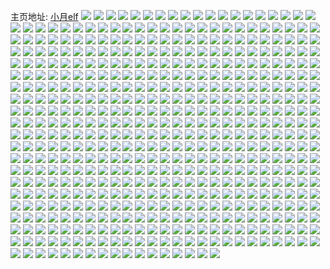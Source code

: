 主页地址: [小月elf](https://weibo.com/u/6274474402) 
![](https://wx4.sinaimg.cn/mw2000/006QD3q2ly1h9luyfxh4cj32o03k0kjn.jpg) 
![](https://wx4.sinaimg.cn/mw2000/006QD3q2ly1h9luyisay8j33k02o01ky.jpg) 
![](https://wx4.sinaimg.cn/mw2000/006QD3q2ly1h9luymbd9rj33k02o07wl.jpg) 
![](https://wx4.sinaimg.cn/mw2000/006QD3q2ly1h9luz1vfvqj32o03k07wi.jpg) 
![](https://wx4.sinaimg.cn/mw2000/006QD3q2ly1h9luypdnkwj33k02o0npg.jpg) 
![](https://wx4.sinaimg.cn/mw2000/006QD3q2ly1h9luyr43w7j33k02o0hdu.jpg) 
![](https://wx4.sinaimg.cn/mw2000/006QD3q2ly1h9luyyw7j3j32o03k04qq.jpg) 
![](https://wx4.sinaimg.cn/mw2000/006QD3q2ly1h9luytkt4pj32o03k01l0.jpg) 
![](https://wx4.sinaimg.cn/mw2000/006QD3q2ly1h9luyw1mqgj33k22o01ky.jpg) 
![](https://wx4.sinaimg.cn/mw2000/006QD3q2ly1h9ghwd6vaqj30u014010y.jpg) 
![](https://wx4.sinaimg.cn/mw2000/006QD3q2ly1h9ghwdl50lj30s011cn4f.jpg) 
![](https://wx4.sinaimg.cn/mw2000/006QD3q2ly1h9ght1pqiej32e636wx6r.jpg) 
![](https://wx4.sinaimg.cn/mw2000/006QD3q2ly1h9ght2tmrsj318y0tytnn.jpg) 
![](https://wx4.sinaimg.cn/mw2000/006QD3q2ly1h9ght3zff4j33k02o0kjl.jpg) 
![](https://wx4.sinaimg.cn/mw2000/006QD3q2ly1h9ght5n1bgj32o03k01kz.jpg) 
![](https://wx4.sinaimg.cn/mw2000/006QD3q2ly1h9ght6p3pij33k02o0e81.jpg) 
![](https://wx4.sinaimg.cn/mw2000/006QD3q2ly1h9ght712hwj31400u040y.jpg) 
![](https://wx4.sinaimg.cn/mw2000/006QD3q2ly1h9ght9d8oij32o03k0e85.jpg) 
![](https://wx4.sinaimg.cn/mw2000/006QD3q2ly1h9ghtanvehj33k02o01ky.jpg) 
![](https://wx4.sinaimg.cn/mw2000/006QD3q2ly1h9ghtbt4naj33k02o0u0x.jpg) 
![](https://wx4.sinaimg.cn/mw2000/006QD3q2ly1h9a1566jswj30ty0dhwgh.jpg) 
![](https://wx4.sinaimg.cn/mw2000/006QD3q2ly1h93xknawxcj30u01uon77.jpg) 
![](https://wx4.sinaimg.cn/mw2000/006QD3q2ly1h933u66aj8j30u0140qdx.jpg) 
![](https://wx4.sinaimg.cn/mw2000/006QD3q2ly1h8z53gbqdaj32o03k0b2a.jpg) 
![](https://wx4.sinaimg.cn/mw2000/006QD3q2ly1h8z53iio5yj32o03k07wk.jpg) 
![](https://wx4.sinaimg.cn/mw2000/006QD3q2ly1h8z53jqg0dj33k02o0qv5.jpg) 
![](https://wx4.sinaimg.cn/mw2000/006QD3q2ly1h8z53kv0dpj33k02o0u0x.jpg) 
![](https://wx4.sinaimg.cn/mw2000/006QD3q2ly1h8z53ndqwmj32o03k07wk.jpg) 
![](https://wx4.sinaimg.cn/mw2000/006QD3q2ly1h8z53ps5clj33k02o0x6p.jpg) 
![](https://wx4.sinaimg.cn/mw2000/006QD3q2ly1h8z53rs2ayj33k02o04qq.jpg) 
![](https://wx4.sinaimg.cn/mw2000/006QD3q2ly1h8z53tpe56j32o03k0hdv.jpg) 
![](https://wx4.sinaimg.cn/mw2000/006QD3q2ly1h8z53uzdasj33k02o01ky.jpg) 
![](https://wx4.sinaimg.cn/mw2000/006QD3q2ly1h8wsxz58y3j33k02o0e82.jpg) 
![](https://wx4.sinaimg.cn/mw2000/006QD3q2ly1h8v6oq1prkj31wu2jshdt.jpg) 
![](https://wx4.sinaimg.cn/mw2000/006QD3q2ly1h8v6hvkum3j33k02o0hdu.jpg) 
![](https://wx4.sinaimg.cn/mw2000/006QD3q2ly1h8v6hwrr42j33k02o0x6p.jpg) 
![](https://wx4.sinaimg.cn/mw2000/006QD3q2ly1h8v6hy22dij32o03k04qq.jpg) 
![](https://wx4.sinaimg.cn/mw2000/006QD3q2ly1h8v6hzl8hlj33k02o0u0y.jpg) 
![](https://wx4.sinaimg.cn/mw2000/006QD3q2ly1h8v6ore7suj32o03k07wi.jpg) 
![](https://wx4.sinaimg.cn/mw2000/006QD3q2ly1h8v6i1pvhuj33k02o0hdu.jpg) 
![](https://wx4.sinaimg.cn/mw2000/006QD3q2ly1h8v6oq97mfj307w03k74c.jpg) 
![](https://wx4.sinaimg.cn/mw2000/006QD3q2ly1h8v6i3n93qj32o03k07wk.jpg) 
![](https://wx4.sinaimg.cn/mw2000/006QD3q2ly1h8v6i4z67yj32o03k0b2a.jpg) 
![](https://wx4.sinaimg.cn/mw2000/006QD3q2ly1h8v6i69f2lj33k02o0qv5.jpg) 
![](https://wx4.sinaimg.cn/mw2000/006QD3q2ly1h8v6i7jqm4j32o03k07wi.jpg) 
![](https://wx4.sinaimg.cn/mw2000/006QD3q2ly1h8syicstwtj33k02o0hdt.jpg) 
![](https://wx4.sinaimg.cn/mw2000/006QD3q2ly1h8iwu76disj30jk0q3779.jpg) 
![](https://wx4.sinaimg.cn/mw2000/006QD3q2ly1h8iwu82h9ij31ks23pkjl.jpg) 
![](https://wx4.sinaimg.cn/mw2000/006QD3q2ly1h8hrh5o7juj30u00mgn6g.jpg) 
![](https://wx4.sinaimg.cn/mw2000/006QD3q2ly1h8hrh4bcz3j30zo0qqqf6.jpg) 
![](https://wx4.sinaimg.cn/mw2000/006QD3q2ly1h8hrh62z36j30u00mg10z.jpg) 
![](https://wx4.sinaimg.cn/mw2000/006QD3q2ly1h8hrh4ps4hj30yg0pualg.jpg) 
![](https://wx4.sinaimg.cn/mw2000/006QD3q2ly1h8hrh5b7xkj31400u07ky.jpg) 
![](https://wx4.sinaimg.cn/mw2000/006QD3q2ly1h8hrh6n47mj311c0s0151.jpg) 
![](https://wx4.sinaimg.cn/mw2000/006QD3q2ly1h8hrhddg0lj32i21vku0x.jpg) 
![](https://wx4.sinaimg.cn/mw2000/006QD3q2ly1h8hrh7xs00j31tx2fxb2a.jpg) 
![](https://wx4.sinaimg.cn/mw2000/006QD3q2ly1h8hrhewtqrj32i21vku0x.jpg) 
![](https://wx4.sinaimg.cn/mw2000/006QD3q2ly1h8hrhc4vghj32i31vkqv5.jpg) 
![](https://wx4.sinaimg.cn/mw2000/006QD3q2ly1h8hrh9ivdrj32i31vke82.jpg) 
![](https://wx4.sinaimg.cn/mw2000/006QD3q2ly1h8hrhfntxqj31vk1eo7wh.jpg) 
![](https://wx4.sinaimg.cn/mw2000/006QD3q2ly1h8hrhl0b4jj32tc1vk4qp.jpg) 
![](https://wx4.sinaimg.cn/mw2000/006QD3q2ly1h8hrhkdp14j32i31vkx6p.jpg) 
![](https://wx4.sinaimg.cn/mw2000/006QD3q2ly1h8hri8zg31j32c02c0e81.jpg) 
![](https://wx4.sinaimg.cn/mw2000/006QD3q2ly1h8hrhjajxjj30qo0f03zd.jpg) 
![](https://wx4.sinaimg.cn/mw2000/006QD3q2ly1h8hrhhmd54j33k02o0kjo.jpg) 
![](https://wx4.sinaimg.cn/mw2000/006QD3q2ly1h8hrhiz2mdj333p2bs4qr.jpg) 
![](https://wx4.sinaimg.cn/mw2000/006QD3q2ly1h8aopz8ng0j33k02o07wk.jpg) 
![](https://wx4.sinaimg.cn/mw2000/006QD3q2ly1h8aolastsnj33k02o07wk.jpg) 
![](https://wx4.sinaimg.cn/mw2000/006QD3q2ly1h8aolci2d1j33k02o07wj.jpg) 
![](https://wx4.sinaimg.cn/mw2000/006QD3q2ly1h8aolejvjzj33k02o0kjm.jpg) 
![](https://wx4.sinaimg.cn/mw2000/006QD3q2ly1h8aolga2slj33k02o0qv6.jpg) 
![](https://wx4.sinaimg.cn/mw2000/006QD3q2ly1h8aolivacpj33k02o0hdv.jpg) 
![](https://wx4.sinaimg.cn/mw2000/006QD3q2ly1h8aoljwyk4j33k02o0npd.jpg) 
![](https://wx4.sinaimg.cn/mw2000/006QD3q2ly1h8aolmfs2sj33k02o0hdv.jpg) 
![](https://wx4.sinaimg.cn/mw2000/006QD3q2ly1h8aolmsd0cj30s70l57b7.jpg) 
![](https://wx4.sinaimg.cn/mw2000/006QD3q2ly1h8aolpmswyj33k02o0b2b.jpg) 
![](https://wx4.sinaimg.cn/mw2000/006QD3q2ly1h83gmd1malj30u0140dt7.jpg) 
![](https://wx4.sinaimg.cn/mw2000/006QD3q2ly1h83gmey70rj33k02o0qv9.jpg) 
![](https://wx4.sinaimg.cn/mw2000/006QD3q2ly1h83gmfmlsrj31us2h21kx.jpg) 
![](https://wx4.sinaimg.cn/mw2000/006QD3q2ly1h83gmgj0q9j33k02o0qv6.jpg) 
![](https://wx4.sinaimg.cn/mw2000/006QD3q2ly1h83gmhu24yj33k02o0hdv.jpg) 
![](https://wx4.sinaimg.cn/mw2000/006QD3q2ly1h83gmiuljij32o03k0npe.jpg) 
![](https://wx4.sinaimg.cn/mw2000/006QD3q2ly1h83gmj885cj30u0140qdw.jpg) 
![](https://wx4.sinaimg.cn/mw2000/006QD3q2ly1h83gmjkkyjj30u0140dr6.jpg) 
![](https://wx4.sinaimg.cn/mw2000/006QD3q2ly1h83gmjwtbmj30u01407eu.jpg) 
![](https://wx4.sinaimg.cn/mw2000/006QD3q2ly1h7yyzn9igqj30u0140151.jpg) 
![](https://wx4.sinaimg.cn/mw2000/006QD3q2ly1h7yyzo9j06j30u0140wtz.jpg) 
![](https://wx4.sinaimg.cn/mw2000/006QD3q2ly1h7yyzp2awpj30u0140k7x.jpg) 
![](https://wx4.sinaimg.cn/mw2000/006QD3q2ly1h7yz0h07snj30qo0k074k.jpg) 
![](https://wx4.sinaimg.cn/mw2000/006QD3q2ly1h7yz0h98w4j30qo0k03yh.jpg) 
![](https://wx4.sinaimg.cn/mw2000/006QD3q2ly1h7yz04pnztj30qo0k0dg3.jpg) 
![](https://wx4.sinaimg.cn/mw2000/006QD3q2ly1h7ytb9txssj33k02o0x6p.jpg) 
![](https://wx4.sinaimg.cn/mw2000/006QD3q2ly1h7ytbalg4dj33k02o01ky.jpg) 
![](https://wx4.sinaimg.cn/mw2000/006QD3q2ly1h7ytbbqp2rj33k02o01ky.jpg) 
![](https://wx4.sinaimg.cn/mw2000/006QD3q2ly1h7ytbcv0nqj33k02o01ky.jpg) 
![](https://wx4.sinaimg.cn/mw2000/006QD3q2ly1h7ytbdvjedj33k02o0e82.jpg) 
![](https://wx4.sinaimg.cn/mw2000/006QD3q2ly1h7ytbf2mrxj33k02o04qq.jpg) 
![](https://wx4.sinaimg.cn/mw2000/006QD3q2ly1h7ytbgpnjaj33k02o04qq.jpg) 
![](https://wx4.sinaimg.cn/mw2000/006QD3q2ly1h7ytbimawtj33k02o0npe.jpg) 
![](https://wx4.sinaimg.cn/mw2000/006QD3q2ly1h7ytbjxxrej33k02o04qr.jpg) 
![](https://wx4.sinaimg.cn/mw2000/006QD3q2ly1h7ytbkt3gbj33k02o0npd.jpg) 
![](https://wx4.sinaimg.cn/mw2000/006QD3q2ly1h7ytbll7pcj33k02o0kjl.jpg) 
![](https://wx4.sinaimg.cn/mw2000/006QD3q2ly1h7ytbmie3nj33k02o04qq.jpg) 
![](https://wx4.sinaimg.cn/mw2000/006QD3q2ly1h7ytbnlrsyj33k02o0qv5.jpg) 
![](https://wx4.sinaimg.cn/mw2000/006QD3q2ly1h7wo8ijgnej32o03k0e82.jpg) 
![](https://wx4.sinaimg.cn/mw2000/006QD3q2ly1h7wo8klax2j32o03k0hdu.jpg) 
![](https://wx4.sinaimg.cn/mw2000/006QD3q2ly1h7wo8njavgj33k02o0x6r.jpg) 
![](https://wx4.sinaimg.cn/mw2000/006QD3q2ly1h7wo8oem1fj33k02o07wh.jpg) 
![](https://wx4.sinaimg.cn/mw2000/006QD3q2ly1h7pl3yv2gmj31400u0acg.jpg) 
![](https://wx4.sinaimg.cn/mw2000/006QD3q2ly1h7pl53bj2ij30lx0tatav.jpg) 
![](https://wx4.sinaimg.cn/mw2000/006QD3q2ly1h7pl6eaclrj30u0140gov.jpg) 
![](https://wx4.sinaimg.cn/mw2000/006QD3q2ly1h7pl7c475wj31400u07a0.jpg) 
![](https://wx4.sinaimg.cn/mw2000/006QD3q2ly1h7pl7qqoxbj30u0140gop.jpg) 
![](https://wx4.sinaimg.cn/mw2000/006QD3q2ly1h7pl8cbxldj30u0140tck.jpg) 
![](https://wx4.sinaimg.cn/mw2000/006QD3q2ly1h7ow78dzj8j30u013zwqy.jpg) 
![](https://wx4.sinaimg.cn/mw2000/006QD3q2ly1h7ow77jeszj30tz13zn8z.jpg) 
![](https://wx4.sinaimg.cn/mw2000/006QD3q2ly1h7ow79gtynj30tz13z14g.jpg) 
![](https://wx4.sinaimg.cn/mw2000/006QD3q2ly1h7ow6exriaj31gw1yjnpd.jpg) 
![](https://wx4.sinaimg.cn/mw2000/006QD3q2ly1h7ow6qcko8j31sc2dse82.jpg) 
![](https://wx4.sinaimg.cn/mw2000/006QD3q2ly1h7ow6j7c5dj31hm1zikjl.jpg) 
![](https://wx4.sinaimg.cn/mw2000/006QD3q2ly1h7ow763i8yj31sc2dse81.jpg) 
![](https://wx4.sinaimg.cn/mw2000/006QD3q2ly1h7ow6wnq5hj31sc2ds1ky.jpg) 
![](https://wx4.sinaimg.cn/mw2000/006QD3q2ly1h7ow73mxh6j31sc2ds7wi.jpg) 
![](https://wx4.sinaimg.cn/mw2000/006QD3q2ly1h7fm74w25ej32o03k0b2b.jpg) 
![](https://wx4.sinaimg.cn/mw2000/006QD3q2ly1h7fm7baf4aj30nz1hctiz.jpg) 
![](https://wx4.sinaimg.cn/mw2000/006QD3q2ly1h7fm792d2pj33k02o0b2a.jpg) 
![](https://wx4.sinaimg.cn/mw2000/006QD3q2ly1h7fm7aobinj33k02o011z.jpg) 
![](https://wx4.sinaimg.cn/mw2000/006QD3q2ly1h7fm6zvofwj31400u0naf.jpg) 
![](https://wx4.sinaimg.cn/mw2000/006QD3q2ly1h7fm77tjrbj30qo0k0q4b.jpg) 
![](https://wx4.sinaimg.cn/mw2000/006QD3q2ly1h7eeg64tz5j32dc35sds1.jpg) 
![](https://wx4.sinaimg.cn/mw2000/006QD3q2ly1h7eego14vyj32dc35s7kl.jpg) 
![](https://wx4.sinaimg.cn/mw2000/006QD3q2ly1h7eefyfcuij32dc35stme.jpg) 
![](https://wx4.sinaimg.cn/mw2000/006QD3q2ly1h7eehas44sj30qo0qo43u.jpg) 
![](https://wx4.sinaimg.cn/mw2000/006QD3q2ly1h7eeghmw8qj32hb3b3qv6.jpg) 
![](https://wx4.sinaimg.cn/mw2000/006QD3q2ly1h7eegkzp3oj33k02o0aq3.jpg) 
![](https://wx4.sinaimg.cn/mw2000/006QD3q2ly1h7eeg9bu1zj32dc35s15n.jpg) 
![](https://wx4.sinaimg.cn/mw2000/006QD3q2ly1h7eegdspk7j32dc35snpe.jpg) 
![](https://wx4.sinaimg.cn/mw2000/006QD3q2ly1h7eegqwffoj32dc35sdv0.jpg) 
![](https://wx4.sinaimg.cn/mw2000/006QD3q2ly1h7eegssaefj31w41f3qdk.jpg) 
![](https://wx4.sinaimg.cn/mw2000/006QD3q2ly1h7eeh1zsolj327k1nodu4.jpg) 
![](https://wx4.sinaimg.cn/mw2000/006QD3q2ly1h7eegze698j33402c0hdu.jpg) 
![](https://wx4.sinaimg.cn/mw2000/006QD3q2ly1h7eegwlk0kj33402c01kx.jpg) 
![](https://wx4.sinaimg.cn/mw2000/006QD3q2ly1h7eeh4egkyj34bk38ob29.jpg) 
![](https://wx4.sinaimg.cn/mw2000/006QD3q2ly1h7eeh35sdej34bk38ob29.jpg) 
![](https://wx4.sinaimg.cn/mw2000/006QD3q2ly1h7eeh7btwvj33402c0kjm.jpg) 
![](https://wx4.sinaimg.cn/mw2000/006QD3q2ly1h7eehafi6zj30wi0i841x.jpg) 
![](https://wx4.sinaimg.cn/mw2000/006QD3q2ly1h7eeh9wy48j33402c0ana.jpg) 
![](https://wx4.sinaimg.cn/mw2000/006QD3q2ly1h73h2ztgovj30qo0k0js3.jpg) 
![](https://wx4.sinaimg.cn/mw2000/006QD3q2ly1h73h3066pnj318g0k0aeb.jpg) 
![](https://wx4.sinaimg.cn/mw2000/006QD3q2ly1h73h30likqj30qo0k0tc9.jpg) 
![](https://wx4.sinaimg.cn/mw2000/006QD3q2ly1h73h3benzkj33k02o0nff.jpg) 
![](https://wx4.sinaimg.cn/mw2000/006QD3q2ly1h73h3stmkyj33s051cqtj.jpg) 
![](https://wx4.sinaimg.cn/mw2000/006QD3q2ly1h73h3cxovyj318g0k00v1.jpg) 
![](https://wx4.sinaimg.cn/mw2000/006QD3q2ly1h73h3dadefj30qo0k0q5x.jpg) 
![](https://wx4.sinaimg.cn/mw2000/006QD3q2ly1h73h3fr8adj33k02o0dlc.jpg) 
![](https://wx4.sinaimg.cn/mw2000/006QD3q2ly1h73h3h6gesj30qo0k00vp.jpg) 
![](https://wx4.sinaimg.cn/mw2000/006QD3q2ly1h71q9npecej32o03k04d4.jpg) 
![](https://wx4.sinaimg.cn/mw2000/006QD3q2ly1h71q9hp8c3j31400u0dgz.jpg) 
![](https://wx4.sinaimg.cn/mw2000/006QD3q2ly1h71q9lusqwj32o03k0qnr.jpg) 
![](https://wx4.sinaimg.cn/mw2000/006QD3q2ly1h71q9ixfa3j31is211n8s.jpg) 
![](https://wx4.sinaimg.cn/mw2000/006QD3q2ly1h71q9gyf14j33k02o0e82.jpg) 
![](https://wx4.sinaimg.cn/mw2000/006QD3q2ly1h71q9jupnfj32o03k0dhv.jpg) 
![](https://wx4.sinaimg.cn/mw2000/006QD3q2ly1h6xo9gwe1bj30qo0k0t94.jpg) 
![](https://wx4.sinaimg.cn/mw2000/006QD3q2ly1h6xo9qdt1mj31400u00w3.jpg) 
![](https://wx4.sinaimg.cn/mw2000/006QD3q2ly1h6xo9qvb21j31400u0gn6.jpg) 
![](https://wx4.sinaimg.cn/mw2000/006QD3q2ly1h6xo9rmvqrj31400u0dhs.jpg) 
![](https://wx4.sinaimg.cn/mw2000/006QD3q2ly1h6xo9s31caj31400u00t8.jpg) 
![](https://wx4.sinaimg.cn/mw2000/006QD3q2ly1h6xo9sjsfvj31400u0t9u.jpg) 
![](https://wx4.sinaimg.cn/mw2000/006QD3q2ly1h6xo9szge5j31400u0mxn.jpg) 
![](https://wx4.sinaimg.cn/mw2000/006QD3q2ly1h6xobyx0toj31400u0q3i.jpg) 
![](https://wx4.sinaimg.cn/mw2000/006QD3q2ly1h6xoe3t41wj31400u0q5v.jpg) 
![](https://wx4.sinaimg.cn/mw2000/006QD3q2ly1h6vo3umrlvj33k02o0ag0.jpg) 
![](https://wx4.sinaimg.cn/mw2000/006QD3q2ly1h6vo3vyi87j32o03k0e82.jpg) 
![](https://wx4.sinaimg.cn/mw2000/006QD3q2ly1h6vo5qu9anj32182pnjyg.jpg) 
![](https://wx4.sinaimg.cn/mw2000/006QD3q2ly1h6vo8zz8k6j30zk0k074v.jpg) 
![](https://wx4.sinaimg.cn/mw2000/006QD3q2ly1h6vo3sg67wj32o03k0jyi.jpg) 
![](https://wx4.sinaimg.cn/mw2000/006QD3q2ly1h6vo5ro9qjj31hc0u0qds.jpg) 
![](https://wx4.sinaimg.cn/mw2000/006QD3q2ly1h6vo5j59epj33k02o07wj.jpg) 
![](https://wx4.sinaimg.cn/mw2000/006QD3q2ly1h6vo5lnlraj32o03k07wl.jpg) 
![](https://wx4.sinaimg.cn/mw2000/006QD3q2ly1h6vo5p62akj351c3s0kjq.jpg) 
![](https://wx4.sinaimg.cn/mw2000/006QD3q2ly1h6r15wd17zj31400u0do5.jpg) 
![](https://wx4.sinaimg.cn/mw2000/006QD3q2ly1h6r165lcbkj32o03k0qv7.jpg) 
![](https://wx4.sinaimg.cn/mw2000/006QD3q2ly1h6r160btzvj32o03k0h65.jpg) 
![](https://wx4.sinaimg.cn/mw2000/006QD3q2ly1h6r1625bg6j32o03k04qr.jpg) 
![](https://wx4.sinaimg.cn/mw2000/006QD3q2ly1h6r15yb0jkj32ye27szym.jpg) 
![](https://wx4.sinaimg.cn/mw2000/006QD3q2ly1h6r163ke8rj33k02o0npe.jpg) 
![](https://wx4.sinaimg.cn/mw2000/006QD3q2ly1h6r16c2vcwj33k02o041n.jpg) 
![](https://wx4.sinaimg.cn/mw2000/006QD3q2ly1h6r16748fwj33k02o0dod.jpg) 
![](https://wx4.sinaimg.cn/mw2000/006QD3q2ly1h6r16972hfj33k02o0dyc.jpg) 
![](https://wx4.sinaimg.cn/mw2000/006QD3q2ly1h6r16at1oyj33k02o0qbi.jpg) 
![](https://wx4.sinaimg.cn/mw2000/006QD3q2ly1h6r167k0o3j31xu1geab8.jpg) 
![](https://wx4.sinaimg.cn/mw2000/006QD3q2ly1h6r16dup3yj33k02o0kjm.jpg) 
![](https://wx4.sinaimg.cn/mw2000/006QD3q2ly1h6nvcr8u71j32bz340x6q.jpg) 
![](https://wx4.sinaimg.cn/mw2000/006QD3q2ly1h6nvdb5o3ij30u0140n5w.jpg) 
![](https://wx4.sinaimg.cn/mw2000/006QD3q2ly1h6nvcmmc4uj32c0340qv7.jpg) 
![](https://wx4.sinaimg.cn/mw2000/006QD3q2ly1h6nvcuhyw7j32c0340x6p.jpg) 
![](https://wx4.sinaimg.cn/mw2000/006QD3q2ly1h6nvd0uzyqj33402c0x6s.jpg) 
![](https://wx4.sinaimg.cn/mw2000/006QD3q2ly1h6nvd4x2dlj32c03401ky.jpg) 
![](https://wx4.sinaimg.cn/mw2000/006QD3q2ly1h6nvd6buqvj317c0wiwny.jpg) 
![](https://wx4.sinaimg.cn/mw2000/006QD3q2ly1h6nvdbybjbj30qo0zkq5x.jpg) 
![](https://wx4.sinaimg.cn/mw2000/006QD3q2ly1h6nvdvthbuj30k00qn74e.jpg) 
![](https://wx4.sinaimg.cn/mw2000/006QD3q2ly1h6kuwr8tcsj30u01uo41z.jpg) 
![](https://wx4.sinaimg.cn/mw2000/006QD3q2ly1h6kuydfg5kj30u011in3c.jpg) 
![](https://wx4.sinaimg.cn/mw2000/006QD3q2ly1h6kuwrka5cj30u01uodlf.jpg) 
![](https://wx4.sinaimg.cn/mw2000/006QD3q2ly1h6kuws0l6mj31uo0u0jv2.jpg) 
![](https://wx4.sinaimg.cn/mw2000/006QD3q2ly1h6kuwsbe7fj30dc0a0aat.jpg) 
![](https://wx4.sinaimg.cn/mw2000/006QD3q2ly1h6kuwvq9icj33k02o0npf.jpg) 
![](https://wx4.sinaimg.cn/mw2000/006QD3q2ly1h6hx8wlqwaj33dn2j9alr.jpg) 
![](https://wx4.sinaimg.cn/mw2000/006QD3q2ly1h6db0kn4z8j32dc35sjtr.jpg) 
![](https://wx4.sinaimg.cn/mw2000/006QD3q2ly1h6db0n4b0nj32dc35s4qq.jpg) 
![](https://wx4.sinaimg.cn/mw2000/006QD3q2ly1h6db0sabrwj31f735snpd.jpg) 
![](https://wx4.sinaimg.cn/mw2000/006QD3q2ly1h6db0t3x7uj30u011idkm.jpg) 
![](https://wx4.sinaimg.cn/mw2000/006QD3q2ly1h6db0tgjrgj31400u03zq.jpg) 
![](https://wx4.sinaimg.cn/mw2000/006QD3q2ly1h6db0yb7t1j31400u0wjh.jpg) 
![](https://wx4.sinaimg.cn/mw2000/006QD3q2ly1h6db0snjvaj30lb0seq5z.jpg) 
![](https://wx4.sinaimg.cn/mw2000/006QD3q2ly1h6db0v6t9bj31400u044n.jpg) 
![](https://wx4.sinaimg.cn/mw2000/006QD3q2ly1h6db0zh4efj33k02o0npd.jpg) 
![](https://wx4.sinaimg.cn/mw2000/006QD3q2ly1h6db0uqn11j33k02o0tdk.jpg) 
![](https://wx4.sinaimg.cn/mw2000/006QD3q2ly1h6db0xqldfj33s02eohdt.jpg) 
![](https://wx4.sinaimg.cn/mw2000/006QD3q2ly1h6db0q0yfkj33402c0u0y.jpg) 
![](https://wx4.sinaimg.cn/mw2000/006QD3q2ly1h6c0c9fb9xj33k02o0u0y.jpg) 
![](https://wx4.sinaimg.cn/mw2000/006QD3q2ly1h6c0ce0dtqj33k02o07wh.jpg) 
![](https://wx4.sinaimg.cn/mw2000/006QD3q2ly1h6c0cek7mjj30ty0gu767.jpg) 
![](https://wx4.sinaimg.cn/mw2000/006QD3q2ly1h6c0cigozaj33402c0kjm.jpg) 
![](https://wx4.sinaimg.cn/mw2000/006QD3q2ly1h6c0cn4q9uj351c3s0hdw.jpg) 
![](https://wx4.sinaimg.cn/mw2000/006QD3q2ly1h6c0cpyre6j32o03k0dm7.jpg) 
![](https://wx4.sinaimg.cn/mw2000/006QD3q2ly1h6c0cwgv70j33402c0qv7.jpg) 
![](https://wx4.sinaimg.cn/mw2000/006QD3q2ly1h6c0d12n4lj32dc1s0n8a.jpg) 
![](https://wx4.sinaimg.cn/mw2000/006QD3q2ly1h6c0d4gmphj33k02o00z5.jpg) 
![](https://wx4.sinaimg.cn/mw2000/006QD3q2ly1h65ct7bdkuj33k02o0tbg.jpg) 
![](https://wx4.sinaimg.cn/mw2000/006QD3q2ly1h65cta4l4sj33402c0jzm.jpg) 
![](https://wx4.sinaimg.cn/mw2000/006QD3q2ly1h65ctape08j30qj0jx75f.jpg) 
![](https://wx4.sinaimg.cn/mw2000/006QD3q2ly1h65ctb2ka3j30ty0tymz7.jpg) 
![](https://wx4.sinaimg.cn/mw2000/006QD3q2ly1h641n4fhogj33k02o0x6p.jpg) 
![](https://wx4.sinaimg.cn/mw2000/006QD3q2ly1h641n83wehj33k02o0x6q.jpg) 
![](https://wx4.sinaimg.cn/mw2000/006QD3q2ly1h641p49un8j33k02o0npe.jpg) 
![](https://wx4.sinaimg.cn/mw2000/006QD3q2ly1h641ng9140j30qo0k0tai.jpg) 
![](https://wx4.sinaimg.cn/mw2000/006QD3q2ly1h641nemjkqj31400u0dny.jpg) 
![](https://wx4.sinaimg.cn/mw2000/006QD3q2ly1h641ndwt74j33k02o01ky.jpg) 
![](https://wx4.sinaimg.cn/mw2000/006QD3q2ly1h61x44ssk6j310n0rhae6.jpg) 
![](https://wx4.sinaimg.cn/mw2000/006QD3q2ly1h61x4583y5j30sg0ogtgf.jpg) 
![](https://wx4.sinaimg.cn/mw2000/006QD3q2ly1h61x48oboxj33402c04qq.jpg) 
![](https://wx4.sinaimg.cn/mw2000/006QD3q2ly1h61x46j5p5j31a01pce81.jpg) 
![](https://wx4.sinaimg.cn/mw2000/006QD3q2ly1h61x49pb2jj33k02o07ce.jpg) 
![](https://wx4.sinaimg.cn/mw2000/006QD3q2ly1h61x49b2cpj31400u0dld.jpg) 
![](https://wx4.sinaimg.cn/mw2000/006QD3q2ly1h61x4c1a8uj33k02o0ttd.jpg) 
![](https://wx4.sinaimg.cn/mw2000/006QD3q2ly1h61xh7ycjvj32wy26q4qr.jpg) 
![](https://wx4.sinaimg.cn/mw2000/006QD3q2ly1h61xhvymfqj33k02o07wj.jpg) 
![](https://wx4.sinaimg.cn/mw2000/006QD3q2ly1h5zd7jjj3kj30qo0k010r.jpg) 
![](https://wx4.sinaimg.cn/mw2000/006QD3q2ly1h5zd8a9oyij30qo0k00uj.jpg) 
![](https://wx4.sinaimg.cn/mw2000/006QD3q2ly1h5zd7noil0j33k02o01kx.jpg) 
![](https://wx4.sinaimg.cn/mw2000/006QD3q2ly1h5zd7pv5yjj33k02o0nj8.jpg) 
![](https://wx4.sinaimg.cn/mw2000/006QD3q2ly1h5zd7s72q5j33k02o0x6s.jpg) 
![](https://wx4.sinaimg.cn/mw2000/006QD3q2ly1h5zd8aihnwj30qo0k0gpg.jpg) 
![](https://wx4.sinaimg.cn/mw2000/006QD3q2ly1h5zd8axjw3j30qo0k042s.jpg) 
![](https://wx4.sinaimg.cn/mw2000/006QD3q2ly1h5zda4qnntj30qo0k0q57.jpg) 
![](https://wx4.sinaimg.cn/mw2000/006QD3q2ly1h5zda53w2aj30qo0k0qcb.jpg) 
![](https://wx4.sinaimg.cn/mw2000/006QD3q2ly1h5ygktxhalj32dc35s7j2.jpg) 
![](https://wx4.sinaimg.cn/mw2000/006QD3q2ly1h5ygl4jerkj320w2p7b29.jpg) 
![](https://wx4.sinaimg.cn/mw2000/006QD3q2ly1h5ygl3n37rj31400u0gv2.jpg) 
![](https://wx4.sinaimg.cn/mw2000/006QD3q2ly1h5ygkwhc29j31f735se81.jpg) 
![](https://wx4.sinaimg.cn/mw2000/006QD3q2ly1h5ygkzqlkhj30o00vz7e8.jpg) 
![](https://wx4.sinaimg.cn/mw2000/006QD3q2ly1h5ygkz70wyj31f735s128.jpg) 
![](https://wx4.sinaimg.cn/mw2000/006QD3q2ly1h5ygl2hqhvj30u01404h6.jpg) 
![](https://wx4.sinaimg.cn/mw2000/006QD3q2ly1h5ygl33jaxj30u0140qdt.jpg) 
![](https://wx4.sinaimg.cn/mw2000/006QD3q2ly1h5ygl1qr0dj30u0140h3z.jpg) 
![](https://wx4.sinaimg.cn/mw2000/006QD3q2ly1h5x6irkjefj30qe0ibab1.jpg) 
![](https://wx4.sinaimg.cn/mw2000/006QD3q2ly1h5th9t27t5j32o03k01kz.jpg) 
![](https://wx4.sinaimg.cn/mw2000/006QD3q2ly1h5th9tmturj30nz0vzwiu.jpg) 
![](https://wx4.sinaimg.cn/mw2000/006QD3q2ly1h5th9v5tvwj33k02o0u0y.jpg) 
![](https://wx4.sinaimg.cn/mw2000/006QD3q2ly1h5qb305rf0j30vu0nwqaf.jpg) 
![](https://wx4.sinaimg.cn/mw2000/006QD3q2ly1h5qb30oba0j31400u0drw.jpg) 
![](https://wx4.sinaimg.cn/mw2000/006QD3q2ly1h5qb399lyxj33k02o0e83.jpg) 
![](https://wx4.sinaimg.cn/mw2000/006QD3q2ly1h5qb31r2bzj33k02o0hdt.jpg) 
![](https://wx4.sinaimg.cn/mw2000/006QD3q2ly1h5qb39zdg9j30u0140tm9.jpg) 
![](https://wx4.sinaimg.cn/mw2000/006QD3q2ly1h5qb43zxduj30qo0k041y.jpg) 
![](https://wx4.sinaimg.cn/mw2000/006QD3q2ly1h5p5735s6jj30qo0zk404.jpg) 
![](https://wx4.sinaimg.cn/mw2000/006QD3q2ly1h5p574kq47j30qo0f0aag.jpg) 
![](https://wx4.sinaimg.cn/mw2000/006QD3q2ly1h5p575nllrj30qo0k0jvx.jpg) 
![](https://wx4.sinaimg.cn/mw2000/006QD3q2ly1h5p53yxb9oj33k02o0qv6.jpg) 
![](https://wx4.sinaimg.cn/mw2000/006QD3q2ly1h5p53zw7uqj31400u04f3.jpg) 
![](https://wx4.sinaimg.cn/mw2000/006QD3q2ly1h5p5a27cd7j31400u0any.jpg) 
![](https://wx4.sinaimg.cn/mw2000/006QD3q2ly1h5p55l362pj33k02o0x6p.jpg) 
![](https://wx4.sinaimg.cn/mw2000/006QD3q2ly1h5p5777mtxj30qo0k0q88.jpg) 
![](https://wx4.sinaimg.cn/mw2000/006QD3q2ly1h5p58e2xbzj333v2bx4qq.jpg) 
![](https://wx4.sinaimg.cn/mw2000/006QD3q2ly1h5mhstt9fjj32jd1wj7wh.jpg) 
![](https://wx4.sinaimg.cn/mw2000/006QD3q2ly1h5mhjbtfd5j30u01uojxg.jpg) 
![](https://wx4.sinaimg.cn/mw2000/006QD3q2ly1h5mhjc9x27j30u01uon3m.jpg) 
![](https://wx4.sinaimg.cn/mw2000/006QD3q2ly1h5mhjcmpumj30u01uo7d0.jpg) 
![](https://wx4.sinaimg.cn/mw2000/006QD3q2ly1h5lwg3qbd9j30qo0k0aaj.jpg) 
![](https://wx4.sinaimg.cn/mw2000/006QD3q2ly1h5lwg613uxj32o03k04qt.jpg) 
![](https://wx4.sinaimg.cn/mw2000/006QD3q2ly1h5lwgt3g2cj30s90vqwhf.jpg) 
![](https://wx4.sinaimg.cn/mw2000/006QD3q2ly1h5lwg03kgij30tv1daq7t.jpg) 
![](https://wx4.sinaimg.cn/mw2000/006QD3q2ly1h5lwfz1ulrj32jt1wvb2a.jpg) 
![](https://wx4.sinaimg.cn/mw2000/006QD3q2ly1h5lwh2wy3aj30c80c8aak.jpg) 
![](https://wx4.sinaimg.cn/mw2000/006QD3q2ly1h5ibogqbhdj32xx27fhdt.jpg) 
![](https://wx4.sinaimg.cn/mw2000/006QD3q2ly1h5ibojwqnnj32l41xunpe.jpg) 
![](https://wx4.sinaimg.cn/mw2000/006QD3q2ly1h5ibpfn75cj33602di1kz.jpg) 
![](https://wx4.sinaimg.cn/mw2000/006QD3q2ly1h5ibpi88b3j32o92077wi.jpg) 
![](https://wx4.sinaimg.cn/mw2000/006QD3q2ly1h5ibpjv1h5j339i2g5x6p.jpg) 
![](https://wx4.sinaimg.cn/mw2000/006QD3q2ly1h5ibq09a63j33k02o0qv5.jpg) 
![](https://wx4.sinaimg.cn/mw2000/006QD3q2ly1h5hckgsh4zj33k02o0wu1.jpg) 
![](https://wx4.sinaimg.cn/mw2000/006QD3q2ly1h5hmoh2an2j30n20hbwfc.jpg) 
![](https://wx4.sinaimg.cn/mw2000/006QD3q2ly1h5hmohpxdkj33k02o014x.jpg) 
![](https://wx4.sinaimg.cn/mw2000/006QD3q2ly1h5hmok5d3xj32wt26mb2a.jpg) 
![](https://wx4.sinaimg.cn/mw2000/006QD3q2ly1h5hmon85w4j32xt27dhdu.jpg) 
![](https://wx4.sinaimg.cn/mw2000/006QD3q2ly1h5hmoowy6zj33k02o01ky.jpg) 
![](https://wx4.sinaimg.cn/mw2000/006QD3q2ly1h5hckgb33bj310d0r9n68.jpg) 
![](https://wx4.sinaimg.cn/mw2000/006QD3q2ly1h57rwlljhlj30o80o846l.jpg) 
![](https://wx4.sinaimg.cn/mw2000/006QD3q2ly1h57rwislloj30rc0rc48q.jpg) 
![](https://wx4.sinaimg.cn/mw2000/006QD3q2ly1h57rwm9uttj30nf0nf7bs.jpg) 
![](https://wx4.sinaimg.cn/mw2000/006QD3q2ly1h57rwj7m2mj30no0nodn8.jpg) 
![](https://wx4.sinaimg.cn/mw2000/006QD3q2ly1h57rwl631dj30ot0otgu7.jpg) 
![](https://wx4.sinaimg.cn/mw2000/006QD3q2ly1h57rwogzbkj30rc0rcali.jpg) 
![](https://wx4.sinaimg.cn/mw2000/006QD3q2ly1h57rwjiu2bj30nn0nnaia.jpg) 
![](https://wx4.sinaimg.cn/mw2000/006QD3q2ly1h57rwnmue6j30rc0rcn82.jpg) 
![](https://wx4.sinaimg.cn/mw2000/006QD3q2ly1h57rwk70f2j30nt0nt10v.jpg) 
![](https://wx4.sinaimg.cn/mw2000/006QD3q2ly1h57rwtdyxaj30rc0rctjm.jpg) 
![](https://wx4.sinaimg.cn/mw2000/006QD3q2ly1h57rwo2tygj30rc0rcti1.jpg) 
![](https://wx4.sinaimg.cn/mw2000/006QD3q2ly1h57rwovmprj30rc0rc48x.jpg) 
![](https://wx4.sinaimg.cn/mw2000/006QD3q2ly1h57rwp8x1qj30rc0rc497.jpg) 
![](https://wx4.sinaimg.cn/mw2000/006QD3q2ly1h57rwpn2uwj30rc0rck20.jpg) 
![](https://wx4.sinaimg.cn/mw2000/006QD3q2ly1h57rwq2af5j30mc0mcjym.jpg) 
![](https://wx4.sinaimg.cn/mw2000/006QD3q2ly1h57rwr4855j30rc0rc7er.jpg) 
![](https://wx4.sinaimg.cn/mw2000/006QD3q2ly1h57rwrlbiaj30q80q8woj.jpg) 
![](https://wx4.sinaimg.cn/mw2000/006QD3q2ly1h57rwsxvj8j30rc0rcqej.jpg) 
![](https://wx4.sinaimg.cn/mw2000/006QD3q2ly1h56s3qnfadj30tz0gudj3.jpg) 
![](https://wx4.sinaimg.cn/mw2000/006QD3q2ly1h56n39pes4j30u0140nbb.jpg) 
![](https://wx4.sinaimg.cn/mw2000/006QD3q2ly1h56n4lrnv7j30qo1beq5m.jpg) 
![](https://wx4.sinaimg.cn/mw2000/006QD3q2ly1h56myr7gqgj30r810bk49.jpg) 
![](https://wx4.sinaimg.cn/mw2000/006QD3q2ly1h56mytrbmuj31400u0qd6.jpg) 
![](https://wx4.sinaimg.cn/mw2000/006QD3q2ly1h56myvvk3ij33k02o07wi.jpg) 
![](https://wx4.sinaimg.cn/mw2000/006QD3q2ly1h56mysls7vj30u0140qgs.jpg) 
![](https://wx4.sinaimg.cn/mw2000/006QD3q2ly1h56myq0shgj33k02o07wi.jpg) 
![](https://wx4.sinaimg.cn/mw2000/006QD3q2ly1h56myt8jd6j30wf0obthu.jpg) 
![](https://wx4.sinaimg.cn/mw2000/006QD3q2ly1h56myrqjk5j30sq12btga.jpg) 
![](https://wx4.sinaimg.cn/mw2000/006QD3q2ly1h56lu9hs8pj32dc35su0y.jpg) 
![](https://wx4.sinaimg.cn/mw2000/006QD3q2ly1h56lugqagsj33k02o07wl.jpg) 
![](https://wx4.sinaimg.cn/mw2000/006QD3q2ly1h56luiezf1j31lc24g7wh.jpg) 
![](https://wx4.sinaimg.cn/mw2000/006QD3q2ly1h56luj172sj30wf0obgv6.jpg) 
![](https://wx4.sinaimg.cn/mw2000/006QD3q2ly1h56lumdxd7j30r810b4bm.jpg) 
![](https://wx4.sinaimg.cn/mw2000/006QD3q2ly1h56lulkvhgj31f735sqv5.jpg) 
![](https://wx4.sinaimg.cn/mw2000/006QD3q2ly1h56lur9e2sj31400u0ajj.jpg) 
![](https://wx4.sinaimg.cn/mw2000/006QD3q2ly1h56luq8l0vj32o03k07wi.jpg) 
![](https://wx4.sinaimg.cn/mw2000/006QD3q2ly1h56lusiqd7j32o03k01ky.jpg) 
![](https://wx4.sinaimg.cn/mw2000/006QD3q2ly1h53n34trctj32o03k0hdu.jpg) 
![](https://wx4.sinaimg.cn/mw2000/006QD3q2ly1h538bk8933j33k02o0e82.jpg) 
![](https://wx4.sinaimg.cn/mw2000/006QD3q2ly1h538bq3mi1j33402c0x6q.jpg) 
![](https://wx4.sinaimg.cn/mw2000/006QD3q2ly1h53bw6fcbtj33k02o0hdu.jpg) 
![](https://wx4.sinaimg.cn/mw2000/006QD3q2ly1h538cimr31j32o03k04qq.jpg) 
![](https://wx4.sinaimg.cn/mw2000/006QD3q2ly1h538bm2x8fj322b2r4npd.jpg) 
![](https://wx4.sinaimg.cn/mw2000/006QD3q2ly1h538bu9disj33k02o0b2a.jpg) 
![](https://wx4.sinaimg.cn/mw2000/006QD3q2ly1h538cfmhynj32o03k0hdu.jpg) 
![](https://wx4.sinaimg.cn/mw2000/006QD3q2ly1h538cbtobkj33k02o07wi.jpg) 
![](https://wx4.sinaimg.cn/mw2000/006QD3q2ly1h538c9rjggj32o03k0b2b.jpg) 
![](https://wx4.sinaimg.cn/mw2000/006QD3q2ly1h4yi0he9uqj335s1s0e82.jpg) 
![](https://wx4.sinaimg.cn/mw2000/006QD3q2ly1h4yi0htvx7j30u0140jxc.jpg) 
![](https://wx4.sinaimg.cn/mw2000/006QD3q2ly1h4yi5ut8wbj30sg35s1kx.jpg) 
![](https://wx4.sinaimg.cn/mw2000/006QD3q2ly1h4yi9ow7hnj30u0140wmo.jpg) 
![](https://wx4.sinaimg.cn/mw2000/006QD3q2ly1h4yi5tdss7j32o03k07wi.jpg) 
![](https://wx4.sinaimg.cn/mw2000/006QD3q2ly1h4yi5vuydij335s35stx9.jpg) 
![](https://wx4.sinaimg.cn/mw2000/006QD3q2ly1h4yi5dyft4j30mw0ujdoq.jpg) 
![](https://wx4.sinaimg.cn/mw2000/006QD3q2ly1h4yi5d0s66j32o02o0b29.jpg) 
![](https://wx4.sinaimg.cn/mw2000/006QD3q2ly1h4yi5h50apj32dc35sqv5.jpg) 
![](https://wx4.sinaimg.cn/mw2000/006QD3q2ly1h4yi5j063lj323y1kzkej.jpg) 
![](https://wx4.sinaimg.cn/mw2000/006QD3q2ly1h4yi5oeubij32dc35snpf.jpg) 
![](https://wx4.sinaimg.cn/mw2000/006QD3q2ly1h4yi5r6obej32o03k04qq.jpg) 
![](https://wx4.sinaimg.cn/mw2000/006QD3q2ly1h4v5dstf3rj32o03k04qq.jpg) 
![](https://wx4.sinaimg.cn/mw2000/006QD3q2ly1h4v57xcvsgj32bz340kjl.jpg) 
![](https://wx4.sinaimg.cn/mw2000/006QD3q2ly1h4v5dvo0qrj32bz340hdt.jpg) 
![](https://wx4.sinaimg.cn/mw2000/006QD3q2ly1h4v5dzuabdj32bz340npd.jpg) 
![](https://wx4.sinaimg.cn/mw2000/006QD3q2ly1h4v5e253jjj32bz340npd.jpg) 
![](https://wx4.sinaimg.cn/mw2000/006QD3q2ly1h4v5e4ybx6j32bz340npd.jpg) 
![](https://wx4.sinaimg.cn/mw2000/006QD3q2ly1h4uorxdypcj31u41dlb29.jpg) 
![](https://wx4.sinaimg.cn/mw2000/006QD3q2ly1h4uos0kvr1j32qs223e82.jpg) 
![](https://wx4.sinaimg.cn/mw2000/006QD3q2ly1h4q4oq1lt7j30uk43px6p.jpg) 
![](https://wx4.sinaimg.cn/mw2000/006QD3q2ly1h4q4oys48sj32o03k04qt.jpg) 
![](https://wx4.sinaimg.cn/mw2000/006QD3q2ly1h4q4ozcjnzj30zq0hswgr.jpg) 
![](https://wx4.sinaimg.cn/mw2000/006QD3q2ly1h4q4p39vwwj32dc35skjl.jpg) 
![](https://wx4.sinaimg.cn/mw2000/006QD3q2ly1h4q4p7ee5oj31ko35thdt.jpg) 
![](https://wx4.sinaimg.cn/mw2000/006QD3q2ly1h4q4pbc181j31ko35tb29.jpg) 
![](https://wx4.sinaimg.cn/mw2000/006QD3q2ly1h4q4phx4pvj31ko35thdt.jpg) 
![](https://wx4.sinaimg.cn/mw2000/006QD3q2ly1h4qhjc4c5tj32dc35sqv5.jpg) 
![](https://wx4.sinaimg.cn/mw2000/006QD3q2ly1h4qhje4oq2j31ko35te81.jpg) 
![](https://wx4.sinaimg.cn/mw2000/006QD3q2ly1h4oqzz3ifuj351c3s0kjn.jpg) 
![](https://wx4.sinaimg.cn/mw2000/006QD3q2ly1h4or07v6l2j33s051c1l0.jpg) 
![](https://wx4.sinaimg.cn/mw2000/006QD3q2ly1h4or0cfmm2j351c3s0u0z.jpg) 
![](https://wx4.sinaimg.cn/mw2000/006QD3q2ly1h4or0fshl8j33k02o0u0y.jpg) 
![](https://wx4.sinaimg.cn/mw2000/006QD3q2ly1h4or0il6pkj32o03k0qv6.jpg) 
![](https://wx4.sinaimg.cn/mw2000/006QD3q2ly1h4or0jhbsxj31hc0o0n56.jpg) 
![](https://wx4.sinaimg.cn/mw2000/006QD3q2ly1h4n382296jj32o02o04qq.jpg) 
![](https://wx4.sinaimg.cn/mw2000/006QD3q2ly1h4mfrf7p2rj32o03k0b2a.jpg) 
![](https://wx4.sinaimg.cn/mw2000/006QD3q2ly1h4iayi8mraj32o03k0u0y.jpg) 
![](https://wx4.sinaimg.cn/mw2000/006QD3q2ly1h4iayj99erj30sg35sh93.jpg) 
![](https://wx4.sinaimg.cn/mw2000/006QD3q2ly1h4ib0fa5qbj32nv2nvu0y.jpg) 
![](https://wx4.sinaimg.cn/mw2000/006QD3q2ly1h4ib0gdocrj30sg0iyq5o.jpg) 
![](https://wx4.sinaimg.cn/mw2000/006QD3q2ly1h4ib0jkrctj33k02o0kjm.jpg) 
![](https://wx4.sinaimg.cn/mw2000/006QD3q2ly1h4ib0mc86kj33202aiqv6.jpg) 
![](https://wx4.sinaimg.cn/mw2000/006QD3q2ly1h4ib0p9vuwj33k02o0e82.jpg) 
![](https://wx4.sinaimg.cn/mw2000/006QD3q2ly1h4ib0pougcj30o00i0ada.jpg) 
![](https://wx4.sinaimg.cn/mw2000/006QD3q2ly1h4ib0rxwwjj32o03k04qq.jpg) 
![](https://wx4.sinaimg.cn/mw2000/006QD3q2ly1h4ib13fx95j33k02o0u0y.jpg) 
![](https://wx4.sinaimg.cn/mw2000/006QD3q2ly1h4ib19elt9j33k02o0e85.jpg) 
![](https://wx4.sinaimg.cn/mw2000/006QD3q2ly1h4ib1bm8xfj33k02o0b2b.jpg) 
![](https://wx4.sinaimg.cn/mw2000/006QD3q2ly1h4hw0tckiaj30ty0mggoc.jpg) 
![](https://wx4.sinaimg.cn/mw2000/006QD3q2ly1h4dwpb1sslj31eo1vkkjl.jpg) 
![](https://wx4.sinaimg.cn/mw2000/006QD3q2ly1h4dwpc2xlvj31ep1vl1kx.jpg) 
![](https://wx4.sinaimg.cn/mw2000/006QD3q2ly1h4dwpdfsyjj31ep1vl4qp.jpg) 
![](https://wx4.sinaimg.cn/mw2000/006QD3q2ly1h4dwphw5y0j31eo1vke81.jpg) 
![](https://wx4.sinaimg.cn/mw2000/006QD3q2ly1h4dwpn3jyij32dc35sb29.jpg) 
![](https://wx4.sinaimg.cn/mw2000/006QD3q2ly1h4dwpkefv4j31vk2i3hdu.jpg) 
![](https://wx4.sinaimg.cn/mw2000/006QD3q2ly1h4eb1usvmvj31400u0qdu.jpg) 
![](https://wx4.sinaimg.cn/mw2000/006QD3q2ly1h4dwpgdpsej32i31vkqv6.jpg) 
![](https://wx4.sinaimg.cn/mw2000/006QD3q2ly1h4eg9mapbsj30u0140wof.jpg) 
![](https://wx4.sinaimg.cn/mw2000/006QD3q2ly1h471lihkuuj31kw35ske2.jpg) 
![](https://wx4.sinaimg.cn/mw2000/006QD3q2ly1h471k9ejxqj32o0200kjl.jpg) 
![](https://wx4.sinaimg.cn/mw2000/006QD3q2ly1h471kbdz6zj335s35skjl.jpg) 
![](https://wx4.sinaimg.cn/mw2000/006QD3q2ly1h471kfb29zj32dc35shdu.jpg) 
![](https://wx4.sinaimg.cn/mw2000/006QD3q2ly1h483w4mts3j32o03k0kjm.jpg) 
![](https://wx4.sinaimg.cn/mw2000/006QD3q2ly1h471knyt7ij30sg35sb29.jpg) 
![](https://wx4.sinaimg.cn/mw2000/006QD3q2ly1h483vtnsr9j311w35rnpd.jpg) 
![](https://wx4.sinaimg.cn/mw2000/006QD3q2ly1h483vvwkt8j31ko35thdt.jpg) 
![](https://wx4.sinaimg.cn/mw2000/006QD3q2ly1h4a8h6up2lj30u00u0jym.jpg) 
![](https://wx4.sinaimg.cn/mw2000/006QD3q2ly1h438q2ippij30n90v0447.jpg) 
![](https://wx4.sinaimg.cn/mw2000/006QD3q2ly1h438q2t71aj30ly0t9n2a.jpg) 
![](https://wx4.sinaimg.cn/mw2000/006QD3q2ly1h438q273rxj30u014gth7.jpg) 
![](https://wx4.sinaimg.cn/mw2000/006QD3q2ly1h438q41t3hj335s1kw7wh.jpg) 
![](https://wx4.sinaimg.cn/mw2000/006QD3q2ly1h40w11p5lbj30o016ogqu.jpg) 
![](https://wx4.sinaimg.cn/mw2000/006QD3q2ly1h40w13e4iyj322x2t47wh.jpg) 
![](https://wx4.sinaimg.cn/mw2000/006QD3q2ly1h40w169xjxj324y2ul7wh.jpg) 
![](https://wx4.sinaimg.cn/mw2000/006QD3q2ly1h40w74dgbwj30te1c1gtr.jpg) 
![](https://wx4.sinaimg.cn/mw2000/006QD3q2ly1h40w74vbquj30su1bsqae.jpg) 
![](https://wx4.sinaimg.cn/mw2000/006QD3q2ly1h40w1b2rjqj325s2we7wh.jpg) 
![](https://wx4.sinaimg.cn/mw2000/006QD3q2ly1h4117lg4btj30sg35se81.jpg) 
![](https://wx4.sinaimg.cn/mw2000/006QD3q2ly1h40wc499u9j32dc35skjm.jpg) 
![](https://wx4.sinaimg.cn/mw2000/006QD3q2ly1h40wc4tlpyj32dc35sn4i.jpg) 
![](https://wx4.sinaimg.cn/mw2000/006QD3q2ly1h3yahi9offj33k02o0u0z.jpg) 
![](https://wx4.sinaimg.cn/mw2000/006QD3q2ly1h3yagwj304j32o03k0npf.jpg) 
![](https://wx4.sinaimg.cn/mw2000/006QD3q2ly1h3yagzey51j33k02o0x6s.jpg) 
![](https://wx4.sinaimg.cn/mw2000/006QD3q2ly1h3yah6mm0jj33k02o0npj.jpg) 
![](https://wx4.sinaimg.cn/mw2000/006QD3q2ly1h3yaha0gaij33k02o0kjo.jpg) 
![](https://wx4.sinaimg.cn/mw2000/006QD3q2ly1h3yahetjqzj33k02o0hdy.jpg) 
![](https://wx4.sinaimg.cn/mw2000/006QD3q2ly1h3xk8euxeij32um24yqv8.jpg) 
![](https://wx4.sinaimg.cn/mw2000/006QD3q2ly1h3xk8gwje6j32tc1vkkjm.jpg) 
![](https://wx4.sinaimg.cn/mw2000/006QD3q2ly1h3xk8b4h2jj31vk2i3e84.jpg) 
![](https://wx4.sinaimg.cn/mw2000/006QD3q2ly1h3xk8l6jyej31vk2i3hdu.jpg) 
![](https://wx4.sinaimg.cn/mw2000/006QD3q2ly1h3xk8o6wu6j31vk2jg4qq.jpg) 
![](https://wx4.sinaimg.cn/mw2000/006QD3q2ly1h3xk8qitahj31vk2i3qv6.jpg) 
![](https://wx4.sinaimg.cn/mw2000/006QD3q2ly1h3xk91dwzrj32tb1vlu0x.jpg) 
![](https://wx4.sinaimg.cn/mw2000/006QD3q2ly1h3xk8z0wyzj33402c0x6r.jpg) 
![](https://wx4.sinaimg.cn/mw2000/006QD3q2ly1h3xk933y5nj31vk2i3qv5.jpg) 
![](https://wx4.sinaimg.cn/mw2000/006QD3q2ly1h3xk8tjourj32i31vku0x.jpg) 
![](https://wx4.sinaimg.cn/mw2000/006QD3q2ly1h3xk964u2yj32c03404qr.jpg) 
![](https://wx4.sinaimg.cn/mw2000/006QD3q2ly1h3xk8vimukj325u1mdx6p.jpg) 
![](https://wx4.sinaimg.cn/mw2000/006QD3q2ly1h3v68tapdrj351c3s04qu.jpg) 
![](https://wx4.sinaimg.cn/mw2000/006QD3q2ly1h3v68utagqj33k02o0qv5.jpg) 
![](https://wx4.sinaimg.cn/mw2000/006QD3q2ly1h3v68wpucyj32o03k0e82.jpg) 
![](https://wx4.sinaimg.cn/mw2000/006QD3q2ly1h3v68yvphzj336s2e34qs.jpg) 
![](https://wx4.sinaimg.cn/mw2000/006QD3q2ly1h3v690ndwtj33k02o0npe.jpg) 
![](https://wx4.sinaimg.cn/mw2000/006QD3q2ly1h3v8gn2a2hj31400u0gpe.jpg) 
![](https://wx4.sinaimg.cn/mw2000/006QD3q2ly1h3v69axhuaj32bx340u0x.jpg) 
![](https://wx4.sinaimg.cn/mw2000/006QD3q2ly1h3v695o4yaj32bz340e83.jpg) 
![](https://wx4.sinaimg.cn/mw2000/006QD3q2ly1h3v8gmlai8j329q30yx6p.jpg) 
![](https://wx4.sinaimg.cn/mw2000/006QD3q2ly1h3rbntshytj31ko35t1jc.jpg) 
![](https://wx4.sinaimg.cn/mw2000/006QD3q2ly1h3rbnua7kcj30zk0eyjtp.jpg) 
![](https://wx4.sinaimg.cn/mw2000/006QD3q2ly1h3rbnuy1wkj30zk0eydkr.jpg) 
![](https://wx4.sinaimg.cn/mw2000/006QD3q2ly1h3dw1qxg44j324j1lehdt.jpg) 
![](https://wx4.sinaimg.cn/mw2000/006QD3q2ly1h3dw1zjmb6j30g40lhacm.jpg) 
![](https://wx4.sinaimg.cn/mw2000/006QD3q2ly1h3dw1rmmj5j31400u0qa4.jpg) 
![](https://wx4.sinaimg.cn/mw2000/006QD3q2ly1h3dw1wzb16j31hc0u04ne.jpg) 
![](https://wx4.sinaimg.cn/mw2000/006QD3q2ly1h3dw1v5c8ij32yg27ukjn.jpg) 
![](https://wx4.sinaimg.cn/mw2000/006QD3q2ly1h3dw1yudu6j32o0200qv5.jpg) 
![](https://wx4.sinaimg.cn/mw2000/006QD3q2ly1h3dw2yiy6ej30sg0ld790.jpg) 
![](https://wx4.sinaimg.cn/mw2000/006QD3q2ly1h39cq1lmfjj328q2zmqv5.jpg) 
![](https://wx4.sinaimg.cn/mw2000/006QD3q2ly1h39cq4h0kej329k30su0x.jpg) 
![](https://wx4.sinaimg.cn/mw2000/006QD3q2ly1h39cq9ulkcj320s2p0npd.jpg) 
![](https://wx4.sinaimg.cn/mw2000/006QD3q2ly1h39cqepfapj327s2yex6p.jpg) 
![](https://wx4.sinaimg.cn/mw2000/006QD3q2ly1h39cqghzfkj327c2xsqv5.jpg) 
![](https://wx4.sinaimg.cn/mw2000/006QD3q2ly1h39cqbrestj32322s2kjl.jpg) 
![](https://wx4.sinaimg.cn/mw2000/006QD3q2ly1h39cq6d10jj327a2xokjl.jpg) 
![](https://wx4.sinaimg.cn/mw2000/006QD3q2ly1h39cpz6f8aj32b93311ky.jpg) 
![](https://wx4.sinaimg.cn/mw2000/006QD3q2ly1h39cq88hu0j31vw2iihdt.jpg) 
![](https://wx4.sinaimg.cn/mw2000/006QD3q2ly1h36sydbrdsj32dc35se82.jpg) 
![](https://wx4.sinaimg.cn/mw2000/006QD3q2ly1h36syf9pn2j30sg35s7wh.jpg) 
![](https://wx4.sinaimg.cn/mw2000/006QD3q2ly1h36syigzubj32dc35su0y.jpg) 
![](https://wx4.sinaimg.cn/mw2000/006QD3q2ly1h36sykv243j311w35rb29.jpg) 
![](https://wx4.sinaimg.cn/mw2000/006QD3q2ly1h36syixm62j30sg0oc40n.jpg) 
![](https://wx4.sinaimg.cn/mw2000/006QD3q2ly1h36syqib6dj33k02o0x6r.jpg) 
![](https://wx4.sinaimg.cn/mw2000/006QD3q2ly1h35usfa8s0j30v10nb7ap.jpg) 
![](https://wx4.sinaimg.cn/mw2000/006QD3q2ly1h35usix2gij31400u0nb6.jpg) 
![](https://wx4.sinaimg.cn/mw2000/006QD3q2ly1h35usg9z18j30v50ndwl6.jpg) 
![](https://wx4.sinaimg.cn/mw2000/006QD3q2ly1h35ushd7qtj30o016ok04.jpg) 
![](https://wx4.sinaimg.cn/mw2000/006QD3q2ly1h35usr2tdsj32yo280u0z.jpg) 
![](https://wx4.sinaimg.cn/mw2000/006QD3q2ly1h35usv5n1pj32442thkjl.jpg) 
![](https://wx4.sinaimg.cn/mw2000/006QD3q2ly1h35ut69rcvj33k02o01l0.jpg) 
![](https://wx4.sinaimg.cn/mw2000/006QD3q2ly1h35uskavybj31400u0woy.jpg) 
![](https://wx4.sinaimg.cn/mw2000/006QD3q2ly1h35uta0adkj32dc35skjl.jpg) 
![](https://wx4.sinaimg.cn/mw2000/006QD3q2ly1h33leqoujtj33k02o0nph.jpg) 
![](https://wx4.sinaimg.cn/mw2000/006QD3q2ly1h33lerg2t3j30ty0tytb0.jpg) 
![](https://wx4.sinaimg.cn/mw2000/006QD3q2ly1h2wm0gz8o9j30u00f375v.jpg) 
![](https://wx4.sinaimg.cn/mw2000/006QD3q2ly1h2wm0jefdjj33k02o07wj.jpg) 
![](https://wx4.sinaimg.cn/mw2000/006QD3q2ly1h2wm0lnoonj33k02o0qv6.jpg) 
![](https://wx4.sinaimg.cn/mw2000/006QD3q2ly1h2wm0njx8qj33k02o0hdu.jpg) 
![](https://wx4.sinaimg.cn/mw2000/006QD3q2ly1h2wmb50vvbj30u01uowoz.jpg) 
![](https://wx4.sinaimg.cn/mw2000/006QD3q2ly1h2wmb61a5zj30u01uowkh.jpg) 
![](https://wx4.sinaimg.cn/mw2000/006QD3q2ly1h2vbtst8m2j30np0vm7h2.jpg) 
![](https://wx4.sinaimg.cn/mw2000/006QD3q2ly1h2vbtv1c12j30pi0y0k5b.jpg) 
![](https://wx4.sinaimg.cn/mw2000/006QD3q2ly1h2vbtuj7ktj30rr1107kb.jpg) 
![](https://wx4.sinaimg.cn/mw2000/006QD3q2ly1h2vbtu0gdvj30u01407nj.jpg) 
![](https://wx4.sinaimg.cn/mw2000/006QD3q2ly1h2vbtve6j0j30qw0zuqj5.jpg) 
![](https://wx4.sinaimg.cn/mw2000/006QD3q2ly1h2vbtw5iyij30s811m19b.jpg) 
